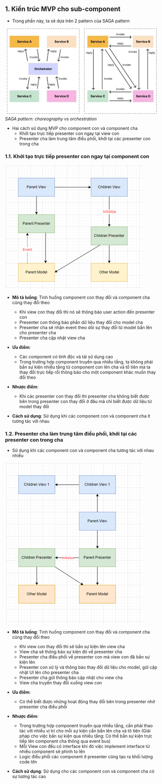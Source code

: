 #

## 1. Kiến trúc MVP cho sub-component

- Trong phần này, ta sẽ dựa trên 2 pattern của SAGA pattern

![SAGA pattern: choreography vs orchestration](./public/saga_pattern.png)
_SAGA pattern: choreography vs orchestration_

- Hai cách sử dụng MVP cho component con và component cha
  - Khởi tạo trực tiếp presenter con ngay tại view con
  - Presenter cha làm trung tâm điều phối, khởi tại các presenter con trong cha

### 1.1. Khởi tạo trực tiếp presenter con ngay tại component con

![approach-1](./public/approach_1.PNG)

- **Mô tả luồng**: Tình huống component con thay đổi và component cha cũng thay đổi theo
  - Khi view con thay đổi thì nó sẽ thông báo user action đến presenter con
  - Presenter con thông báo phần dữ liệu thay đổi cho model cha
  - Presenter cha sẽ nhận event theo dõi sự thay đổi từ model bắn lên cho presenter cha
  - Presenter cha cập nhật view cha

- **Ưu điểm**:
  - Các component có tính độc và tái sử dụng cao
  - Trong trường hợp component truyền qua nhiều tầng, ta không phải bắn sự kiện nhiều tầng từ component con lên cha và tổ tiên mà ta thay đổi trực tiếp rồi thông báo cho một component khác muốn thay đổi theo

- **Nhược điểm**:
  - Khi các presenter con thay đổi thì presenter cha không biết được bên trong presenter con thay đổi ở đâu mà chỉ biết được dữ liệu từ model thay đổi

- **Cách sử dụng**: Sử dụng khi các component con và component cha ít tương tác với nhau

### 1.2. Presenter cha làm trung tâm điều phối, khởi tại các presenter con trong cha

- Sử dụng khi các component con và component cha tương tác với nhau nhiều

![approach-2](./public/approach_2.PNG)

- **Mô tả luồng**: Tình huống component con thay đổi và component cha cũng thay đổi theo
  - Khi view con thay đổi thì sẽ bắn sự kiện lên view cha
  - View cha sẽ thông báo sự kiện đó về presenter cha
  - Presenter cha điều phối về presenter con mà view con đã bắn sự kiện lên
  - Presenter con xử lý và thông báo thay đổi dữ liệu cho model, gửi cập nhật UI lên cho presenter cha
  - Presenter cha gửi thông báo cập nhật cho view cha
  - View cha truyền thay đổi xuống view con

- **Ưu điểm**:
  - Có thể biết được những hoạt động thay đổi bên trong presenter nhờ presenter cha điều phối

- **Nhược điểm**:
  - Trong trường hợp component truyền qua nhiều tầng, cần phải thao tác với nhiều vị trí cho mỗi sự kiện cần bắn lên cha và tô tiên (Giải pháp cho việc bắn sự kiện qua nhiều tầng: Có thể bắn sự kiện trực tiếp lên component cha thông qua event bus)
  - Mỗi View con đều có interface khi đó việc implement interface từ nhiều component sẽ phình to lên
  - Logic điều phối các component ở presenter cũng tạo ra khối lượng code lớn

- **Cách sử dụng**: Sử dụng cho các component con và component cha có sự tương tác cao
